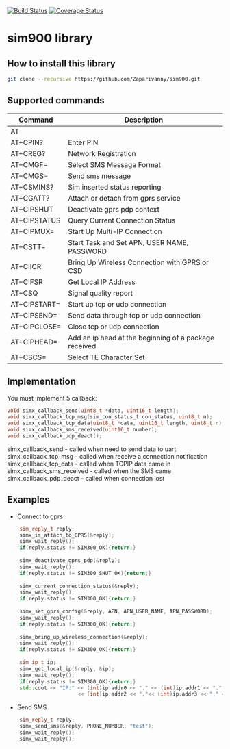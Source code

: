 [![Build Status](https://travis-ci.org/Zaparivanny/sim900.svg?branch=develop)](https://travis-ci.org/Zaparivanny/sim900)
[![Coverage Status](https://coveralls.io/repos/github/Zaparivanny/sim900/badge.svg)](https://coveralls.io/github/Zaparivanny/sim900)

# sim900 library


## How to install this library

```sh
git clone --recursive https://github.com/Zaparivanny/sim900.git

```

## Supported commands

| Command      |  Description                                          |
|--------------|-------------------------------------------------------|
| AT                                                                   |
| AT+CPIN?     | Enter PIN                                             |
| AT+CREG?     | Network Registration                                  |
| AT+CMGF=     | Select SMS Message Format                             |
| AT+CMGS=     | Send sms message                                      |
| AT+CSMINS?   | Sim inserted status reporting                         |
| AT+CGATT?    | Attach or detach from gprs service                    |
| AT+CIPSHUT   | Deactivate gprs pdp context                           |
| AT+CIPSTATUS | Query Current Connection Status                       |
| AT+CIPMUX=   | Start Up Multi-IP Connection                          |
| AT+CSTT=     | Start Task and Set APN, USER NAME, PASSWORD           |
| AT+CIICR     | Bring Up Wireless Connection with GPRS or CSD         |
| AT+CIFSR     | Get Local IP Address                                  |
| AT+CSQ       | Signal quality report                                 |
| AT+CIPSTART= | Start up tcp or udp connection                        |
| AT+CIPSEND=  | Send data through tcp or udp connection               |
| AT+CIPCLOSE= | Close tcp or udp connection                           |
| AT+CIPHEAD=  | Add an ip head at the beginning of a package received |
| AT+CSCS=     | Select TE Character Set                               |

## Implementation

You must implement 5 callback:

```c
void simx_callback_send(uint8_t *data, uint16_t length);
void simx_callback_tcp_msg(sim_con_status_t con_status, uint8_t n);
void simx_callback_tcp_data(uint8_t *data, uint16_t length, uint8_t n);
void simx_callback_sms_received(uint16_t number);
void simx_callback_pdp_deact();
```
simx_callback_send - called when need to send data to uart  
simx_callback_tcp_msg - called when receive a connection notification  
simx_callback_tcp_data - called when TCPIP data came in  
simx_callback_sms_received - called when the SMS came  
simx_callback_pdp_deact - called when connection lost  

## Examples
* Connect to gprs

```cpp
    sim_reply_t reply;
    simx_is_attach_to_GPRS(&reply);
    simx_wait_reply();
    if(reply.status != SIM300_OK){return;}
    
    simx_deactivate_gprs_pdp(&reply);
    simx_wait_reply();
    if(reply.status != SIM300_SHUT_OK){return;}
    
    simx_current_connection_status(&reply);
    simx_wait_reply();
    if(reply.status != SIM300_OK){return;}
    
    simx_set_gprs_config(&reply, APN, APN_USER_NAME, APN_PASSWORD);
    simx_wait_reply();
    if(reply.status != SIM300_OK){return;}
    
    simx_bring_up_wireless_connection(&reply);
    simx_wait_reply();
    if(reply.status != SIM300_OK){return;}
    
    sim_ip_t ip;
    simx_get_local_ip(&reply, &ip);
    simx_wait_reply();
    if(reply.status != SIM300_OK){return;}
    std::cout << "IP:" << (int)ip.addr0 << "." << (int)ip.addr1 << "."
                       << (int)ip.addr2 << "."<< (int)ip.addr3 << "." << std::endl;
```

* Send SMS
```cpp
    sim_reply_t reply;
    simx_send_sms(&reply, PHONE_NUMBER, "test");
    simx_wait_reply();
    simx_wait_reply();
```

